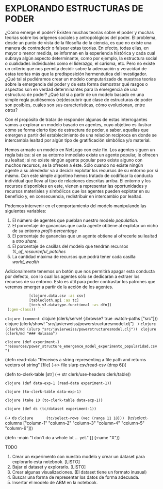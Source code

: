 # EXPLORANDO ESTRUCTURAS DE PODER

 ¿Cómo emerge el poder? Existen muchas teorías sobre el poder y muchas teorías sobre los orígenes sociales y antropológicos del poder.
El problema, desde un punto de vista de la filosofía de la ciencia, es que no existe una manera de contradecir o falsear estas teorías.
En efecto, todas ellas, en mayor o menor medida, se informan en la experiencia histórica y cada cual subraya algún aspecto determinante, 
como por ejemplo, la estructura social o cualidades individuales como el liderazgo, el carisma, etc. Pero no existe un criterio que nos 
permita decidir sobre la adecuación y veracidad de estas teorías más que la predisposición hermenéutica del investigador. ¿Qué tal si 
pudiéramos crear un modelo computarizado de nuestras teorías sobre la emergencia del poder y de esta forma demostrar qué rasgos o aspectos 
son en verdad determinantes para la emergencia de una estructura de poder? ¿Qué tal si a partir de un modelo basado en una simple regla 
pudiésemos (re)descubrir qué clase de estructuras de poder son posibles, cuáles son sus características, cómo evolucionan, entre otros? 
 
 Con el propósito de tratar de responder algunas de estas interrogantes vamos a explorar un modelo basado en agentes, cuyo objetivo es
ilustrar cómo se forma cierto tipo de estructura de poder, a saber, aquellas que emergen a partir del establecimiento de una relación 
recíproca en donde se intercambia lealtad por algún tipo de gratificación simbólica y/o material.

 Hemos armado un modelo en NetLogo con este fin. Los agentes siguen un regla básica: si en su entorno inmediato existe un agente popular, le
ofrecen su lealtad; si no existe ningún agente popular pero existe alguno con muchos recursos, se la ofrecen a éste. Sólo cuando no existe
ningún agente a su alrededor va a decidir explotar los recursos de su entorno por sí mismo. Con este simple algoritmo hemos tratado de 
codificar la conducta individual que lleva al tipo de relaciones descritas arriba. El entorno y los recursos disponibles en este, vienen a 
representar las oportunidades y recursos materiales y simbólicos que los agentes pueden explotar en su beneficio y, en consecuencia, redistribuir
en intercambio por lealtad.

Podemos intervenir en el comportamiento del modelo manipulando las siguientes variables:
1. El número de agentes que pueblan nuestro modelo *population*.
2. El porcentaje de ganancias que cada agente obtiene al explotar un nicho de su entorno *profit-percentage*
3. El porcentaje de ganancias que un agente obtiene al ofrecerle su lealtad a otro *share*.
4. El porcentaje de casillas del modelo que tendrán recursos *%_of_resourceful_patches*
5. La cantidad máxima de recursos que podrá tener cada casilla *world_wealth*

Adicionalmente tenemos un botón que nos permitirá apagar esta conducta por defecto, con lo cual los agentes sólo se dedicarán a extraer los 
recursos de su entorno. Esto es útil para poder contrastar los patrones que veremos emerger a partir de la acción de los agentes. 
 ```clojure (ns javierweiss.powerstructuresmodel  (:require [nextjournal.clerk :as clerk]
            [clojure.data.csv :as csv]
            [tablecloth.api :as tc]
            [tech.v3.datatype.functional :as dfn])
  (:gen-class)) ``` 
 ``` 
 ```clojure (comment ```clojure   (clerk/serve! {:browse? true :watch-paths ["src"]}) ``` 
 ```clojure   (clerk/show! "src/javierweiss/powerstructuresmodel.clj") ``` 
  ) ``` 
 ```clojure (clerk/md (slurp "src/javierweiss/powerstructuresmodel.clj")) ``` 
 ```clojure (clerk/md "### Holaaaa") ``` 

 ```clojure (def experiment-1 "resources/power_structure_emergence_model_experimento_popularidad.csv") ``` 

(defn read-data
  "Receives a string representing a file path and returns vectors of string"
  [file]
  (->> file
       slurp
       csv/read-csv
       (drop 6)))

(defn to-clerk-table
  [str]
  (-> str
      clerk/use-headers
      clerk/table))

 ```clojure (def data-exp-1 (read-data experiment-1)) ``` 

 ```clojure (to-clerk-table data-exp-1) ``` 

 ```clojure (take 10 (to-clerk-table data-exp-1)) ``` 

 ```clojure (def ds (tc/dataset experiment-1)) ``` 

(->  ds 
 ```clojure      (tc/select-rows (vec (range 11 18))) ``` 
     (tc/select-columns ["column-1" "column-2" "column-3" "column-4" "column-5" "column-6"]))


(defn -main
  "I don't do a whole lot ... yet."
  []
  {:name "X"})

 TODO  
1. Crear un experimento con nuestro modelo y crear un dataset para explorarlo 
 esta notebook. [LISTO]
2. Bajar el dataset y explorarlo. [LISTO]
3. Crear algunas visualizaciones. (El dataset tiene un formato inusual)
4. Buscar una forma de representar los datos de forma adecuada.
5. Insertar el modelo de ABM en la notebook.
